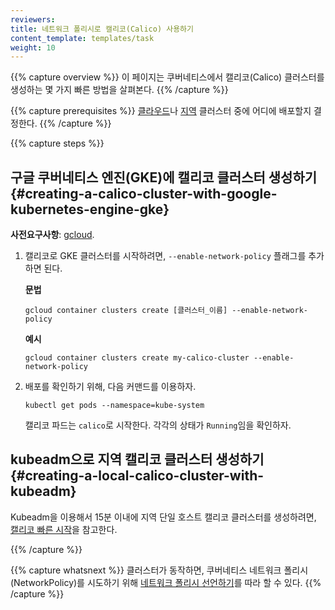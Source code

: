 ```yaml
---
reviewers:
title: 네트워크 폴리시로 캘리코(Calico) 사용하기
content_template: templates/task
weight: 10
---
```


{{% capture overview %}}
이 페이지는 쿠버네티스에서 캘리코(Calico) 클러스터를 생성하는 몇 가지 빠른 방법을 살펴본다.
{{% /capture %}}

{{% capture prerequisites %}}
[클라우드](#creating-a-calico-cluster-with-google-kubernetes-engine-gke)나 [지역](#creating-a-local-calico-cluster-with-kubeadm) 클러스터 중에 어디에 배포할지 결정한다.
{{% /capture %}}

{{% capture steps %}}
## 구글 쿠버네티스 엔진(GKE)에 캘리코 클러스터 생성하기 {#creating-a-calico-cluster-with-google-kubernetes-engine-gke}

**사전요구사항**: [gcloud](https://cloud.google.com/sdk/docs/quickstarts).

1.  캘리코로 GKE 클러스터를 시작하려면, `--enable-network-policy` 플래그를 추가하면 된다.

    **문법**
    ```shell
    gcloud container clusters create [클러스터_이름] --enable-network-policy
    ```

    **예시**
    ```shell
    gcloud container clusters create my-calico-cluster --enable-network-policy
    ```

1.  배포를 확인하기 위해, 다음 커맨드를 이용하자.

    ```shell
    kubectl get pods --namespace=kube-system
    ```

    캘리코 파드는 `calico`로 시작한다. 각각의 상태가 `Running`임을 확인하자.

## kubeadm으로 지역 캘리코 클러스터 생성하기 {#creating-a-local-calico-cluster-with-kubeadm}

Kubeadm을 이용해서 15분 이내에 지역 단일 호스트 캘리코 클러스터를 생성하려면,
[캘리코 빠른 시작](https://docs.projectcalico.org/latest/getting-started/kubernetes/)을 참고한다.

{{% /capture %}}


{{% capture whatsnext %}}
클러스터가 동작하면, 쿠버네티스 네트워크 폴리시(NetworkPolicy)를 시도하기 위해
[네트워크 폴리시 선언하기](/docs/tasks/administer-cluster/declare-network-policy/)를 따라 할 수 있다.
{{% /capture %}}

